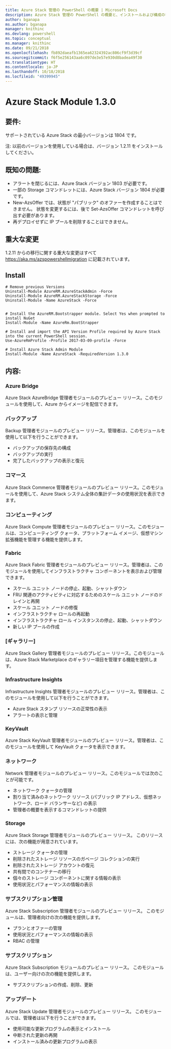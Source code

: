 ```yaml
---
title: Azure Stack 管理の PowerShell の概要 | Microsoft Docs
description: Azure Stack 管理の PowerShell の概要と、インストールおよび構成の手順。
author: bganapa
ms.author: bganapa
manager: knithinc
ms.devlang: powershell
ms.topic: conceptual
ms.manager: knithinc
ms.date: 09/21/2018
ms.openlocfilehash: fb892daeafb1365ea62324392ac806cf9f3d39cf
ms.sourcegitcommit: f6f5e256143aa6c097de3e57e930d8badea49f30
ms.translationtype: HT
ms.contentlocale: ja-JP
ms.lasthandoff: 10/18/2018
ms.locfileid: "49399945"
---
```

# <a name="azure-stack-module-130"></a>Azure Stack Module 1.3.0

## <a name="requirements"></a>要件:
サポートされている Azure Stack の最小バージョンは 1804 です。

注: 以前のバージョンを使用している場合は、バージョン 1.2.11 をインストールしてください。

## <a name="known-issues"></a>既知の問題:

- アラートを閉じるには、Azure Stack バージョン 1803 が必要です。
- 一部の Storage コマンドレットには、Azure Stack バージョン 1804 が必要です。
- New-AzsOffer では、状態が "パブリック" のオファーを作成することはできません。 状態を変更するには、後で Set-AzsOffer コマンドレットを呼び出す必要があります。
- 再デプロイせずに IP プールを削除することはできません。

## <a name="breaking-changes"></a>重大な変更
1.2.11 からの移行に関する重大な変更はすべて https://aka.ms/azspowershellmigration に記載されています。

## <a name="install"></a>Install
```
# Remove previous Versions
Uninstall-Module AzureRM.AzureStackAdmin -Force
Uninstall-Module AzureRM.AzureStackStorage -Force
Uninstall-Module -Name AzureStack -Force 


# Install the AzureRM.Bootstrapper module. Select Yes when prompted to install NuGet
Install-Module -Name AzureRm.BootStrapper

# Install and import the API Version Profile required by Azure Stack into the current PowerShell session.
Use-AzureRmProfile -Profile 2017-03-09-profile -Force

# Install Azure Stack Admin Module
Install-Module -Name AzureStack -RequiredVersion 1.3.0
```
## <a name="content"></a>内容:
### <a name="azure-bridge"></a>Azure Bridge
Azure Stack AzureBridge 管理者モジュールのプレビュー リリース。このモジュールを使用して、Azure からイメージを配信できます。

### <a name="backup"></a>バックアップ
Backup 管理者モジュールのプレビュー リリース。管理者は、このモジュールを使用して以下を行うことができます。
- バックアップの保存先の構成
- バックアップの実行
- 完了したバックアップの表示と復元

### <a name="commerce"></a>コマース
Azure Stack Commerce 管理者モジュールのプレビュー リリース。このモジュールを使用して、Azure Stack システム全体の集計データの使用状況を表示できます。

### <a name="compute"></a>コンピューティング
Azure Stack Compute 管理者モジュールのプレビュー リリース。このモジュールは、コンピューティング クォータ、プラットフォーム イメージ、仮想マシン拡張機能を管理する機能を提供します。

### <a name="fabric"></a>Fabric
Azure Stack Fabric 管理者モジュールのプレビュー リリース。管理者は、このモジュールを使用してインフラストラクチャ コンポーネントを表示および管理できます。
- スケール ユニット ノードの停止、起動、シャットダウン
- FRU 関連のアクティビティに対応するためのスケール ユニット ノードのドレインと再開
- スケール ユニット ノードの修復
- インフラストラクチャ ロールの再起動
- インフラストラクチャ ロール インスタンスの停止、起動、シャットダウン
- 新しい IP プールの作成


### <a name="gallery"></a>[ギャラリー]
Azure Stack Gallery 管理者モジュールのプレビュー リリース。このモジュールは、Azure Stack Marketplace のギャラリー項目を管理する機能を提供します。

### <a name="infrastructure-insights"></a>Infrastructure Insights
Infrastructure Insights 管理者モジュールのプレビュー リリース。管理者は、このモジュールを使用して以下を行うことができます。
- Azure Stack スタンプ リソースの正常性の表示
- アラートの表示と管理

### <a name="keyvault"></a>KeyVault
Azure Stack KeyVault 管理者モジュールのプレビュー リリース。管理者は、このモジュールを使用して KeyVault クォータを表示できます。

### <a name="network"></a>ネットワーク
Network 管理者モジュールのプレビュー リリース。このモジュールでは次のことが可能です。
- ネットワーク クォータの管理
- 割り当て済みのネットワーク リソース (パブリック IP アドレス、仮想ネットワーク、ロード バランサーなど) の表示
- 管理者の概要を表示するコマンドレットの提供

### <a name="storage"></a>Storage
Azure Stack Storage 管理者モジュールのプレビュー リリース。  このリリースには、次の機能が用意されています。
- ストレージ クォータの管理
- 削除されたストレージ リソースのガベージ コレクションの実行
- 削除されたストレージ アカウントの復元
- 共有間でのコンテナーの移行
- 個々のストレージ コンポーネントに関する情報の表示
- 使用状況とパフォーマンスの情報の表示

### <a name="subscription-admin"></a>サブスクリプション管理
Azure Stack Subscription 管理者モジュールのプレビュー リリース。  このモジュールは、管理者向けの次の機能を提供します。
- プランとオファーの管理
- 使用状況とパフォーマンスの情報の表示
- RBAC の管理

### <a name="subscription"></a>サブスクリプション
Azure Stack Subscription モジュールのプレビュー リリース。  このモジュールは、ユーザー向けの次の機能を提供します。
- サブスクリプションの作成、削除、更新

### <a name="update"></a>アップデート
Azure Stack Update 管理者モジュールのプレビュー リリース。  このモジュールでは、管理者は以下を行うことができます。
- 使用可能な更新プログラムの表示とインストール
- 中断された更新の再開
- インストール済みの更新プログラムの表示
